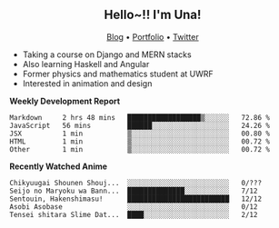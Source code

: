 <h2 align="center">
  Hello~!! I'm Una!
</h2>

<p align="center">
  <a href="https://anarchy.website/">Blog</a> &bull;
  <a href="https://una-ada.github.io/">Portfolio</a> &bull;
  <a href="https://twitter.com/unaxiii">Twitter</a>
</p>

- Taking a course on Django and MERN stacks
- Also learning Haskell and Angular
- Former physics and mathematics student at UWRF
- Interested in animation and design

**Weekly Development Report**

<!--START_SECTION:waka-->
```text
Markdown     2 hrs 48 mins   ██████████████████▒░░░░░░   72.86 % 
JavaScript   56 mins         ██████░░░░░░░░░░░░░░░░░░░   24.26 % 
JSX          1 min           ▒░░░░░░░░░░░░░░░░░░░░░░░░   00.80 % 
HTML         1 min           ▒░░░░░░░░░░░░░░░░░░░░░░░░   00.72 % 
Other        1 min           ▒░░░░░░░░░░░░░░░░░░░░░░░░   00.72 % 
```
<!--END_SECTION:waka-->

**Recently Watched Anime**

<!-- RECENT-ANIME:START -->

    Chikyuugai Shounen Shouj...  ░░░░░░░░░░░░░░░░░░░░░░░░░   0/???
    Seijo no Maryoku wa Bann...  ██████████████░░░░░░░░░░░   7/12
    Sentouin, Hakenshimasu!      █████████████████████████   12/12
    Asobi Asobase                ░░░░░░░░░░░░░░░░░░░░░░░░░   0/12
    Tensei shitara Slime Dat...  ████░░░░░░░░░░░░░░░░░░░░░   2/12
<!-- RECENT-ANIME:END -->
